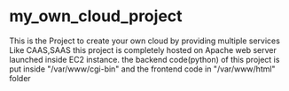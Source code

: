 # my_own_cloud_project


This is the Project to create your own cloud by providing multiple services Like CAAS,SAAS
this project is completely hosted on Apache web server launched inside EC2 instance.
the backend code(python) of this project is put inside "/var/www/cgi-bin" and the frontend code in "/var/www/html" folder
